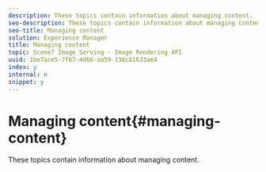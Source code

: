 ```yaml
---
description: These topics contain information about managing content.
seo-description: These topics contain information about managing content.
seo-title: Managing content
solution: Experience Manager
title: Managing content
topic: Scene7 Image Serving - Image Rendering API
uuid: 1be7ace5-7f67-4d66-aa59-138c81633ae4
index: y
internal: n
snippet: y
---
```


# Managing content{#managing-content}

These topics contain information about managing content.

